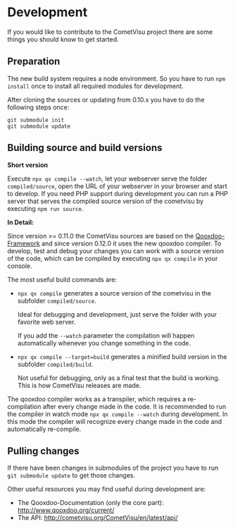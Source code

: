 Development
===========

If you would like to contribute to the CometVisu project there are some things you should know
to get started.

Preparation
-----------

The new build system requires a node environment. So you have to run `npm install` once to install
all required modules for development.

After cloning the sources or updating from 0.10.x you have to do the following steps once:

```
git submodule init
git submodule update
```
 
Building source and build versions
---------------------------------

**Short version**

Execute `npx qx compile --watch`, let your webserver serve the folder `compiled/source`, open
the URL of your webserver in your browser and start to develop.
If you need PHP support during development you can run a PHP server that serves the compiled source
version of the cometvisu by executing `npm run source`. 

**In Detail:**

Since version >= 0.11.0 the CometVisu sources are based on the
[Qooxdoo-Framework](http://www.qooxdoo.org) and since version 0.12.0 it uses the new qooxdoo compiler. 
To develop, test and debug your changes you can work with a source version of the code, 
which can be compiled by executing `npx qx compile` in your console.

The most useful build commands are:
* `npx qx compile` generates a source version of the cometvisu in the subfolder `compiled/source`.

    Ideal for debugging and development, just serve the folder with your favorite web server.
    
    If you add the `--watch` parameter the compilation will happen automatically whenever you change
    something in the code.
     
* `npx qx compile --target=build` generates a minified build version in the subfolder `compiled/build`.

    Not useful for debugging, only as a final test that the build is working. This is how CometVisu releases
    are made.
    
The qooxdoo compiler works as a transpiler, which requires a re-compilation after every change made in the code.
It is recommended to run the compiler in watch mode `npx qx compile --watch` during development.
In this mode the compiler will recognize every change made in the code and automatically re-compile.
    
Pulling changes
---------------

If there have been changes in submodules of the project you have to run `git submodule update` to get those changes.

Other useful resources you may find useful during development are:

* The Qooxdoo-Documentation (only the core part): http://www.qooxdoo.org/current/
* The API: http://cometvisu.org/CometVisu/en/latest/api/
